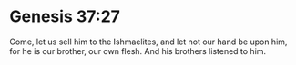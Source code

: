 # Genesis 37:27

Come, let us sell him to the Ishmaelites, and let not our hand be upon him, for he is our brother, our own flesh. And his brothers listened to him.
